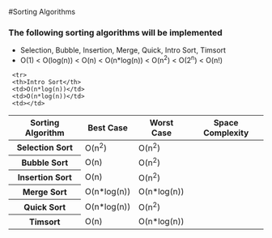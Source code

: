 #Sorting Algorithms 
<h3>The following sorting algorithms will be implemented</h3>
<ul>
<li>
Selection, Bubble, Insertion, Merge, Quick, Intro Sort, Timsort
</li>
<li>
O(1) < O(log(n)) < O(n) < O(n*log(n)) < O(n<sup>2</sup>) < O(2<sup>n</sup>) < O(n!)
</li>
</ul>

<table>

 <thread>
  <tr>
    <th>Sorting Algorithm</th>
    <th>Best Case</th>
    <th>Worst Case</th>
    <th>Space Complexity</th>
  </tr>
 </thread>

 <tbody>

  <tr>
  <th>Selection Sort</th>
  <td>O(n<sup>2</sup>) </td>
  <td> O(n<sup>2</sup>) </td>
  <td></td>
  </tr>

  <tr>
     <th>Bubble Sort</th>
     <td>O(n)</td>
     <td>O(n<sup>2</sup>)</td>
     <td></td>
  </tr>
  
  <tr>
     <th>Insertion Sort</th>
     <td>O(n)</td>
     <td>O(n<sup>2</sup>)</td>
     <td></td>
  </tr>
  
  
  <tr>
     <th>Merge Sort</th>
     <td>O(n*log(n))</td>
     <td>O(n*log(n))</td>
     <td></td>
  </tr>
  
  
   <tr>
     <th>Quick Sort</th>
     <td>O(n*log(n))</td>
     <td>O(n<sup>2</sup>)</td>
     <td></td>
  </tr>
  
     <tr>
     <th>Intro Sort</th>
     <td>O(n*log(n))</td>
     <td>O(n*log(n))</td>
     <td></td>
  </tr>
  
  <tr>
     <th>Timsort</th>
     <td>O(n)</td>
     <td>O(n*log(n))</td>
     <td></td>
  </tr>
  

 </tbody>

</table>
